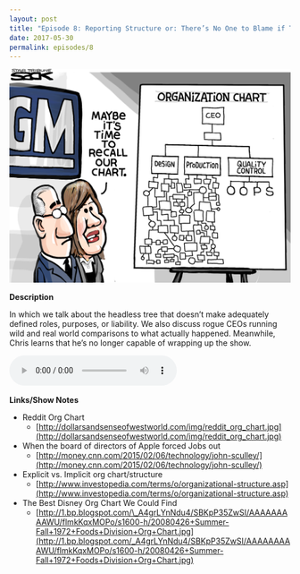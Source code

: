 ```yaml
---
layout: post
title: "Episode 8: Reporting Structure or: There’s No One to Blame if There’s No One in Charge"
date: 2017-05-30
permalink: episodes/8
---
```


<img src="/img/episode_8.jpg" alt="Reporting Structure" width="700">

**Description**

In which we talk about the headless tree that doesn’t make adequately defined roles, purposes, or liability. We also discuss rogue CEOs running wild and real world comparisons to what actually happened. Meanwhile, Chris learns that he’s no longer capable of wrapping up the show.

<audio controls>
  <source src="/episodes/dasow8.mp3" type="audio/mpeg">
  Your browser does not support the audio tag.
</audio>

**Links/Show Notes**

- Reddit Org Chart
  - [http://dollarsandsenseofwestworld.com/img/reddit_org_chart.jpg](http://dollarsandsenseofwestworld.com/img/reddit_org_chart.jpg)
- When the board of directors of Apple forced Jobs out
  - [http://money.cnn.com/2015/02/06/technology/john-sculley/](http://money.cnn.com/2015/02/06/technology/john-sculley/)
- Explicit vs. Implicit org chart/structure
  - [http://www.investopedia.com/terms/o/organizational-structure.asp](http://www.investopedia.com/terms/o/organizational-structure.asp)
- The Best Disney Org Chart We Could Find
  - [http://1.bp.blogspot.com/\_A4grLYnNdu4/SBKpP35ZwSI/AAAAAAAAAWU/flmkKqxMOPo/s1600-h/20080426+Summer-Fall+1972+Foods+Division+Org+Chart.jpg](http://1.bp.blogspot.com/_A4grLYnNdu4/SBKpP35ZwSI/AAAAAAAAAWU/flmkKqxMOPo/s1600-h/20080426+Summer-Fall+1972+Foods+Division+Org+Chart.jpg)
